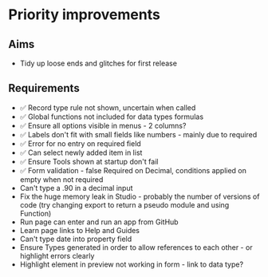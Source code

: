 Priority improvements
=====================

Aims
----

- Tidy up loose ends and glitches for first release

Requirements
------------

- ✅ Record type rule not shown, uncertain when called
- ✅ Global functions not included for data types formulas
- ✅ Ensure all options visible in menus - 2 columns?
- ✅ Labels don't fit with small fields like numbers - mainly due to required
- ✅ Error for no entry on required field
- ✅ Can select newly added item in list
- ✅ Ensure Tools shown at startup don't fail
- ✅ Form validation - false Required on Decimal, conditions applied on empty when not required
- Can't type a .90 in a decimal input
- Fix the huge memory leak in Studio - probably the number of versions of code (try changing export to return a pseudo module and using Function)
- Run page can enter and run an app from GitHub
- Learn page links to Help and Guides
- Can't type date into property field
- Ensure Types generated in order to allow references to each other - or highlight errors clearly
- Highlight element in preview not working in form - link to data type?
